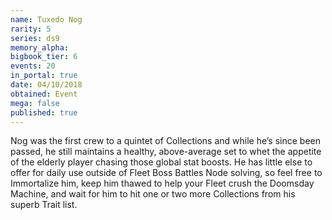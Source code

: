 ```yaml
---
name: Tuxedo Nog
rarity: 5
series: ds9
memory_alpha:
bigbook_tier: 6
events: 20
in_portal: true
date: 04/10/2018
obtained: Event
mega: false
published: true
---
```


Nog was the first crew to a quintet of Collections and while he’s since been passed, he still maintains a healthy, above-average set to whet the appetite of the elderly player chasing those global stat boosts. He has little else to offer for daily use outside of Fleet Boss Battles Node solving, so feel free to Immortalize him, keep him thawed to help your Fleet crush the Doomsday Machine, and wait for him to hit one or two more Collections from his superb Trait list.

